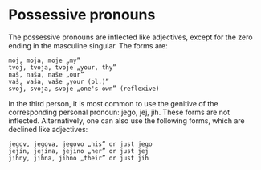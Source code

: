 # Possessive pronouns

The possessive pronouns are inflected like adjectives, except for the zero ending in the masculine singular. The forms are:

    moj, moja, moje „my”
    tvoj, tvoja, tvoje „your, thy”
    naš, naša, naše „our”
    vaš, vaša, vaše „your (pl.)”
    svoj, svoja, svoje „one's own” (reflexive)

In the third person, it is most common to use the genitive of the corresponding personal pronoun: jego, jej, jih. These forms are not inflected. Alternatively, one can also use the following forms, which are declined like adjectives:

    jegov, jegova, jegovo „his” or just jego
    jejin, jejina, jejino „her” or just jej
    jihny, jihna, jihno „their” or just jih
